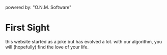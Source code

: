  powered by: "O.N.M. Software"
# First Sight #

this website started as a joke but has evolved a lot.
with our algorithm, you will (hopefully) find the love of your life.
